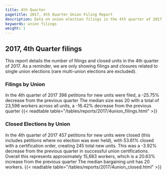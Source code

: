 ```yaml
---
title: 4th Quarter
pagetitle: 2017, 4th Quarter Union Filing Report
description: Data on union election filings in the 4th quarter of 2017
keywords: union filings
weight: 1
---
```


## 2017, 4th Quarter filings

This report details the number of filings and closed units in the 4th quarter of 2017. As a reminder, we are only showing filings and closures related to single union elections (rare multi-union elections are excluded).

### Filings by Union
In the 4th quarter of 2017 398 petitions for new units were filed, a -25.75% decrease from the previous quarter The median size was 20 with a total of 23,598 workers across all units, a -16.42% decrease from the previous quarter
{{< readtable table="/tables/reports/2017/4union_filings.html" >}}

### Closed Elections by Union
In the 4th quarter of 2017 457 petitions for new units were closed (this includes petitions where no election was ever held), with 53.61% closed with a certification order, creating 245 total new units. This was a -3.92% decrease from the previous quarter in successful union certifications. Overall this represents approximately 15,683 workers, which is a 20.63% increase from the previous quarter The median bargaining unit has 20 workers.
{{< readtable table="/tables/reports/2017/4union_closed.html" >}}
